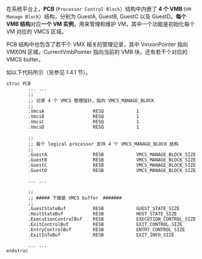 在系统平台上，**PCB** (`Processor Control Block`）结构中内嵌了 **4 个 VMB** (`VM Manage Block`）结构，分别为 GuestA, GuestB, GuestC 以及 GuestD。**每个 VMB 结构**对应**一个 VM 实例**，用来管理和维护 VM，其中一个功能是初始化每个 VM 对应的 VMCS 区域。

PCB 结构中也包含了若干个 VMX 相关的管理记录，其中 VmxonPointer 指向 VMXON 区城，CurrentVmbPointer 指向当前的 VMB 块，还有若干个对应的 VMCS butter。

如以下代码所示（另参见 1.4.1 节）。

```
struc PCB
        ... ...
        ;;
        ;; 记录 4 个 VMCS 管理指针，指向 VMCS_MANAGE_BLOCK
        ;;
        .VmcsA                  RESQ            1
        .VmcsB                  RESQ            1
        .VmcsC                  RESQ            1
        .VmcsD                  RESQ            1
    
        ;;
        ;; 每个 logical processor 支持 4 个 VMCS_MANAGE_BLOCK 结构
        ;;
        .GuestA                 RESB            VMCS_MANAGE_BLOCK_SIZE
        .GuestB                 RESB            VMCS_MANAGE_BLOCK_SIZE
        .GuestC                 RESB            VMCS_MANAGE_BLOCK_SIZE
        .GuestD                 RESB            VMCS_MANAGE_BLOCK_SIZE

        ... ...

        ;;
        ;; ##### 下面是 VMCS buffer　#######
        ;;
        .GuestStateBuf          RESB            GUEST_STATE_SIZE
        .HostStateBuf           RESB            HOST_STATE_SIZE
        .ExecutionControlBuf    RESB            EXECUTION_CONTROL_SIZE
        .ExitControlBuf         RESB            EXIT_CONTROL_SIZE
        .EntryControlBuf        RESB            ENTRY_CONTROL_SIZE
        .ExitInfoBuf            RESB            EXIT_INFO_SIZE
        
        ... ...
endstruc
```


